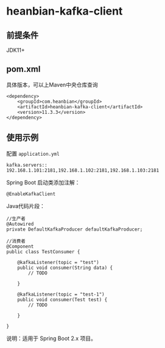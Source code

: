 # heanbian-kafka-client

## 前提条件

JDK11+

## pom.xml

具体版本，可以上Maven中央仓库查询

```
<dependency>
	<groupId>com.heanbian</groupId>
	<artifactId>heanbian-kafka-client</artifactId>
	<version>11.3.3</version>
</dependency>
```

## 使用示例

配置 `application.yml`

```
kafka.servers:: 192.168.1.101:2181,192.168.1.102:2181,192.168.1.103:2181
```

Spring Boot 启动类添加注解：

`@EnableKafkaClient`

Java代码片段：

```
//生产者
@Autowired
private DefaultKafkaProducer defaultKafkaProducer;

```

```
//消费者
@Component
public class TestConsumer {

	@kafkaListener(topic = "test")
	public void consumer(String data) {
		// TODO

	}
	
	@kafkaListener(topic = "test-1")
	public void consumer(Test test) {
		// TODO

	}

}
```

说明：适用于 Spring Boot 2.x 项目。